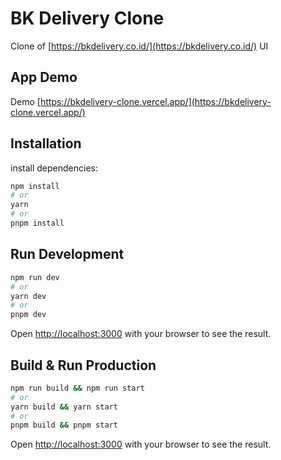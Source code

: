 # BK Delivery Clone

Clone of [https://bkdelivery.co.id/](https://bkdelivery.co.id/) UI

## App Demo

Demo [https://bkdelivery-clone.vercel.app/](https://bkdelivery-clone.vercel.app/)

## Installation

install dependencies:

```bash
npm install
# or
yarn
# or
pnpm install
```

## Run Development

```bash
npm run dev
# or
yarn dev
# or
pnpm dev
```

Open [http://localhost:3000](http://localhost:3000) with your browser to see the result.

## Build & Run Production

```bash
npm run build && npm run start
# or
yarn build && yarn start
# or
pnpm build && pnpm start
```

Open [http://localhost:3000](http://localhost:3000) with your browser to see the result.

